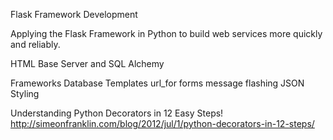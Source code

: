 Flask Framework Development 

Applying the Flask Framework in Python to build web services more quickly and reliably. 

HTML Base Server and SQL Alchemy

Frameworks
Database
Templates
url_for
forms
message flashing
JSON
Styling


 Understanding Python Decorators in 12 Easy Steps!
http://simeonfranklin.com/blog/2012/jul/1/python-decorators-in-12-steps/

